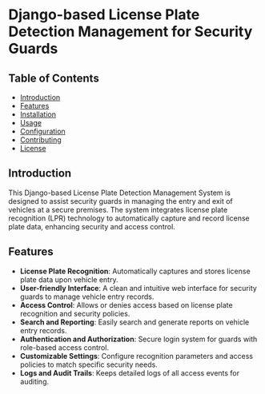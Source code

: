 # Django-based License Plate Detection Management for Security Guards

## Table of Contents

- [Introduction](#introduction)
- [Features](#features)
- [Installation](#installation)
- [Usage](#usage)
- [Configuration](#configuration)
- [Contributing](#contributing)
- [License](#license)

## Introduction

This Django-based License Plate Detection Management System is designed to assist security guards in managing the entry and exit of vehicles at a secure premises. The system integrates license plate recognition (LPR) technology to automatically capture and record license plate data, enhancing security and access control.

## Features

- **License Plate Recognition**: Automatically captures and stores license plate data upon vehicle entry.
- **User-friendly Interface**: A clean and intuitive web interface for security guards to manage vehicle entry records.
- **Access Control**: Allows or denies access based on license plate recognition and security policies.
- **Search and Reporting**: Easily search and generate reports on vehicle entry records.
- **Authentication and Authorization**: Secure login system for guards with role-based access control.
- **Customizable Settings**: Configure recognition parameters and access policies to match specific security needs.
- **Logs and Audit Trails**: Keeps detailed logs of all access events for auditing.
